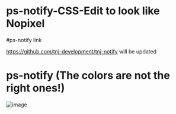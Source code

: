 # ps-notify-CSS-Edit to look like Nopixel


#ps-notify link

https://github.com/tnj-development/tnj-notify will be updated 

# ps-notify (The colors are not the right ones!)

![image](https://user-images.githubusercontent.com/76920136/168729052-cb669845-0dfd-4aae-b1b5-5260affa4702.png)
